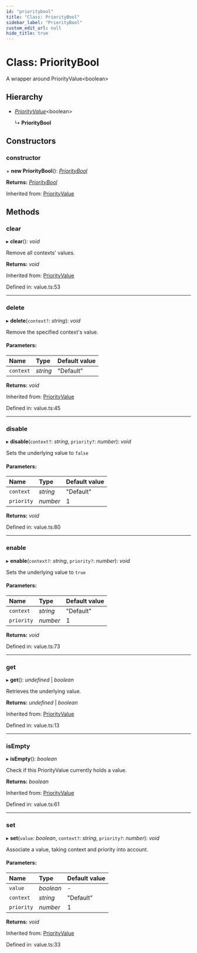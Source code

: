 ```yaml
---
id: "prioritybool"
title: "Class: PriorityBool"
sidebar_label: "PriorityBool"
custom_edit_url: null
hide_title: true
---
```


# Class: PriorityBool

A wrapper around PriorityValue<boolean\>

## Hierarchy

* [*PriorityValue*](priorityvalue.md)<boolean\>

  ↳ **PriorityBool**

## Constructors

### constructor

\+ **new PriorityBool**(): [*PriorityBool*](prioritybool.md)

**Returns:** [*PriorityBool*](prioritybool.md)

Inherited from: [PriorityValue](priorityvalue.md)

## Methods

### clear

▸ **clear**(): *void*

Remove all contexts' values.

**Returns:** *void*

Inherited from: [PriorityValue](priorityvalue.md)

Defined in: value.ts:53

___

### delete

▸ **delete**(`context?`: *string*): *void*

Remove the specified context's value.

#### Parameters:

Name | Type | Default value |
:------ | :------ | :------ |
`context` | *string* | "Default" |

**Returns:** *void*

Inherited from: [PriorityValue](priorityvalue.md)

Defined in: value.ts:45

___

### disable

▸ **disable**(`context?`: *string*, `priority?`: *number*): *void*

Sets the underlying value to `false`

#### Parameters:

Name | Type | Default value |
:------ | :------ | :------ |
`context` | *string* | "Default" |
`priority` | *number* | 1 |

**Returns:** *void*

Defined in: value.ts:80

___

### enable

▸ **enable**(`context?`: *string*, `priority?`: *number*): *void*

Sets the underlying value to `true`

#### Parameters:

Name | Type | Default value |
:------ | :------ | :------ |
`context` | *string* | "Default" |
`priority` | *number* | 1 |

**Returns:** *void*

Defined in: value.ts:73

___

### get

▸ **get**(): *undefined* \| *boolean*

Retrieves the underlying value.

**Returns:** *undefined* \| *boolean*

Inherited from: [PriorityValue](priorityvalue.md)

Defined in: value.ts:13

___

### isEmpty

▸ **isEmpty**(): *boolean*

Check if this PriorityValue currently holds a value.

**Returns:** *boolean*

Inherited from: [PriorityValue](priorityvalue.md)

Defined in: value.ts:61

___

### set

▸ **set**(`value`: *boolean*, `context?`: *string*, `priority?`: *number*): *void*

Associate a value, taking context and priority into account.

#### Parameters:

Name | Type | Default value |
:------ | :------ | :------ |
`value` | *boolean* | - |
`context` | *string* | "Default" |
`priority` | *number* | 1 |

**Returns:** *void*

Inherited from: [PriorityValue](priorityvalue.md)

Defined in: value.ts:33
